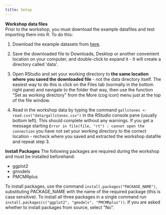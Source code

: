 ```yaml
---
title: Setup
---
```


__Workshop data files__  
Prior to the workshop, you must download the example datafiles and test importing them into R. To do this:

1) Download the example datasets from [here](https://cloudstor.aarnet.edu.au/plus/s/VlOGpIJnaFPl1qd/download).   

2) Save the downloaded file to Downloads, Desktop or another convenient location on your computer, and double-click to expand it - it will create a directory called 'data'.  

3) Open RStudio and set your working directory to **the same location where you saved the downloaded file** - not the data directory itself. The easiest way to do this is click on the Files tab (normally in the bottom right pane) and navigate to the folder that way, then use the function "Set as working directory" from the More (cog icon) menu just at the top of the file window.  

4) Read in the workshop data by typing the command `gallstones <- read.csv("data/gallstones.csv")` in the RStudio console pane (usually bottom left). This should complete without any warnings. If you get a message starting `Error in file(file, "rt") : cannot open the connection` you have not set your working directory to the correct location - recheck where you saved and extracted the workshop datafile and repeat step 3.


__Install Packages__
The following packages are required during the workshop and must be installed beforehand:
* ggplot2
* gmodels
* PMCMRplus

To install packages, use the command `install.packages("PACKAGE_NAME")`, substituting PACKAGE_NAME with the name of the required package (this is case sensitive). To install all three packages in a single command run `install.packages(c("ggplot2", "gmodels", "PMCMRplus"))`. If you are asked whether to install packages from source, select "No".
